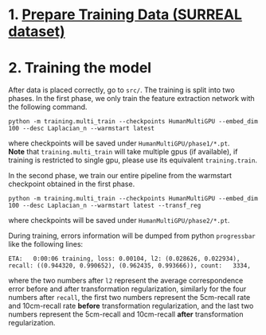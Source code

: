 # 1. [Prepare Training Data (SURREAL dataset)](./surreal.md)

# 2. Training the model
After data is placed correctly, go to `src/`.
The training is split into two phases. In the first phase, we only train the feature extraction network with the following command.
```
python -m training.multi_train --checkpoints HumanMultiGPU --embed_dim 100 --desc Laplacian_n --warmstart latest
```
where checkpoints will be saved under `HumanMultiGPU/phase1/*.pt`.  
**Note** that `training.multi_train` will take multiple gpus (if available), if training is restricted to single gpu, please use its equivalent `training.train`.

In the second phase, we train our entire pipeline from the warmstart checkpoint obtained in the first phase.
```
python -m training.multi_train --checkpoints HumanMultiGPU --embed_dim 100 --desc Laplacian_n --warmstart latest --transf_reg
```
where checkpoints will be saved under `HumanMultiGPU/phase2/*.pt`.

During training, errors information will be dumped from python `progressbar` like the following lines:
```
ETA:   0:00:06 training, loss: 0.00104, l2: (0.028626, 0.022934), recall: ((0.944320, 0.990652), (0.962435, 0.993666)), count:   3334,
```
where the two numbers after `l2` represent the average correspondence error before and after transformation regularization,
similarly for the four numbers after `recall`, the first two numbers represent the 5cm-recall rate and 10cm-recall rate **before** transformation regularization, and
the last two numbers represent the 5cm-recall and 10cm-recall **after** transformation regularization.
 
